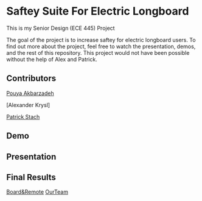 # Saftey Suite For Electric Longboard
This is my Senior Design (ECE 445) Project

The goal of the project is to increase saftey for electric longboard users. To find out more about the project, feel free to watch the presentation, demos, and the rest of this repository. This project would not have been possible without the help of Alex and Patrick. 

Contributors
-----
[Pouya Akbarzadeh](https://github.com/OfficialPouya)

[Alexander Krysl]

[Patrick Stach](https://github.com/pat-stach) 

Demo
-----

Presentation
-----

Final Results
-----
[Board&Remote](https://i.imgur.com/wKfyaSs.jpg)
[OurTeam](https://i.imgur.com/wKfyaSs.jpg)
